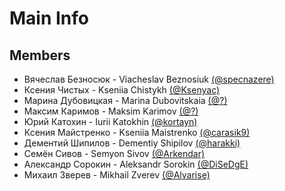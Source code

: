 # Main Info

## Members
- Вячеслав Безносюк - Viacheslav Beznosiuk [(@specnazere)](https://github.com/specnazere)
- Ксения Чистых - Kseniia Chistykh [(@Ksenyac)](https://github.com/Ksenyac)
- Марина Дубовицкая - Marina Dubovitskaia [(@?)](./)
- Максим Каримов - Maksim Karimov [(@?)](./)
- Юрий Катохин - Iurii Katokhin [(@kortayn)](https://github.com/kortayn)
- Ксения Майстренко - Kseniia Maistrenko [(@carasik9)](https://github.com/carasik9)
- Дементий Шипилов - Dementiy Shipilov [(@harakki)](https://github.com/harakki)
- Семён Сивов - Semyon Sivov [(@Arkendar)](https://github.com/Arkendar)
- Александр Сорокин - Aleksandr Sorokin [(@DiSeDgE)](https://github.com/DiSeDgE)
- Михаил Зверев - Mikhail Zverev [(@Alvarise)](https://github.com/Alvarise)
